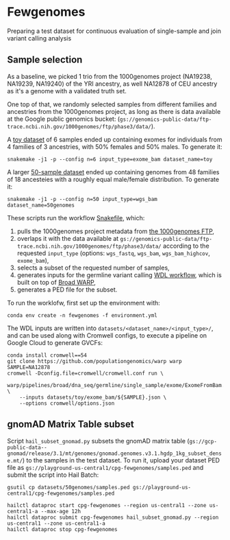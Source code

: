 # Fewgenomes

Preparing a test dataset for continuous evaluation of single-sample and join variant calling analysis

## Sample selection

As a baseline, we picked 1 trio from the 1000genomes project (NA19238, NA19239, NA19240) of the YRI ancestry, as well NA12878 of CEU ancestry as it's a genome with a validated truth set.

One top of that, we randomly selected samples from different families and ancestries from the 1000genomes project, as long as there is data available at the Google public genomics bucket: (`gs://genomics-public-data/ftp-trace.ncbi.nih.gov/1000genomes/ftp/phase3/data/`). 

A [toy dataset](datasets/toy/samples.ped) of 6 samples ended up containing exomes for individuals from 4 families of 3 ancestries, with 50% females and 50% males. To generate it:

```
snakemake -j1 -p --config n=6 input_type=exome_bam dataset_name=toy
```

A larger [50-sample dataset](datasets/50genomes/samples.ped) ended up containing genomes from 48 families of 18 ancesteies with a roughly equal male/female distribution. To generate it:

```
snakemake -j1 -p --config n=50 input_type=wgs_bam dataset_name=50genomes
```

These scripts run the workflow [Snakefile](Snakefile), which:
1. pulls the 1000genomes project metadata from [the 1000genomes FTP](ftp://ftp.1000genomes.ebi.ac.uk/vol1/ftp/technical/),
2. overlaps it with the data available at `gs://genomics-public-data/ftp-trace.ncbi.nih.gov/1000genomes/ftp/phase3/data/` according to the requested `input_type` (options: `wgs_fastq`, `wgs_bam`, `wgs_bam_highcov`, `exome_bam`),
3. selects a subset of the requested number of samples,
4. generates inputs for the germline variant calling [WDL workflow](https://github.com/populationgenomics/warp/blob/start_from_mapped_bam/pipelines/broad/dna_seq/germline/single_sample/), which is built on top of [Broad WARP](https://github.com/broadinstitute/warp/),
5. generates a PED file for the subset.

To run the worklofw, first set up the environment with:

```
conda env create -n fewgenomes -f environment.yml
```

The WDL inputs are written into `datasets/<dataset_name>/<input_type>/`, and can be used along with Cromwell configs, to execute a pipeline on Google Cloud to generate GVCFs:

```
conda install cromwell==54
git clone https://github.com/populationgenomics/warp warp
SAMPLE=NA12878
cromwell -Dconfig.file=cromwell/cromwell.conf run \
    warp/pipelines/broad/dna_seq/germline/single_sample/exome/ExomeFromBam.wdl \
    --inputs datasets/toy/exome_bam/${SAMPLE}.json \
    --options cromwell/options.json
```

## gnomAD Matrix Table subset

Script `hail_subset_gnomad.py` subsets the gnomAD matrix table (`gs://gcp-public-data--gnomad/release/3.1/mt/genomes/gnomad.genomes.v3.1.hgdp_1kg_subset_dense.mt/`) to the samples in the test dataset. To run it, upload your dataset PED file as `gs://playground-us-central1/cpg-fewgenomes/samples.ped` and submit the script into Hail Batch:

```
gsutil cp datasets/50genomes/samples.ped gs://playground-us-central1/cpg-fewgenomes/samples.ped

hailctl dataproc start cpg-fewgenomes --region us-central1 --zone us-central1-a --max-age 12h
hailctl dataproc submit cpg-fewgenomes hail_subset_gnomad.py --region us-central1 --zone us-central1-a
hailctl dataproc stop cpg-fewgenomes
```



